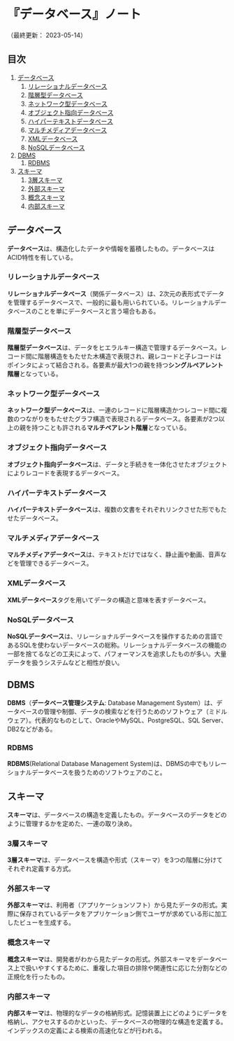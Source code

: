 # 『データベース』ノート

（最終更新： 2023-05-14）


## 目次

1. [データベース](#データベース)
	1. [リレーショナルデータベース](#リレーショナルデータベース)
	1. [階層型データベース](#階層型データベース)
	1. [ネットワーク型データベース](#ネットワーク型データベース)
	1. [オブジェクト指向データベース](#オブジェクト指向データベース)
	1. [ハイパーテキストデータベース](#ハイパーテキストデータベース)
	1. [マルチメディアデータベース](#マルチメディアデータベース)
	1. [XMLデータベース](#xmlデータベース)
	1. [NoSQLデータベース](#NoSQLデータベース)
1. [DBMS](#dbms)
	1. [RDBMS](#rdbms)
1. [スキーマ](#スキーマ)
	1. [3層スキーマ](#3層スキーマ)
	1. [外部スキーマ](#外部スキーマ)
	1. [概念スキーマ](#概念スキーマ)
	1. [内部スキーマ](#内部スキーマ)


## データベース

**データベース**は、構造化したデータや情報を蓄積したもの。データベースはACID特性を有している。

### リレーショナルデータベース

**リレーショナルデータベース**（関係データベース）は、2次元の表形式でデータを管理するデータベースで、一般的に最も用いられている。リレーショナルデータベースのことを単にデータベースと言う場合もある。

### 階層型データベース

**階層型データベース**は、データをヒエラルキー構造で管理するデータベース。レコード間に階層構造をもたせた木構造で表現され、親レコードと子レコードはポインタによって結合される。各要素が最大1つの親を持つ**シングルペアレント階層**となっている。

### ネットワーク型データベース

**ネットワーク型データベース**は、一連のレコードに階層構造かつレコード間に複数のつながりをもたせたグラフ構造で表現されるデータベース。各要素が2つ以上の親を持つことも許される**マルチペアレント階層**となっている。

### オブジェクト指向データベース

**オブジェクト指向データベース**は、データと手続きを一体化させたオブジェクトによりレコードを表現するデータベース。

### ハイパーテキストデータベース

**ハイパーテキストデータベース**は、複数の文書をそれぞれリンクさせた形でもたせたデータベース。

### マルチメディアデータベース

**マルチメディアデータベース**は、テキストだけではなく、静止画や動画、音声などを管理できるデータベース。

### XMLデータベース

**XMLデータベース**タグを用いてデータの構造と意味を表すデータベース。

### NoSQLデータベース

**NoSQLデータベース**は、リレーショナルデータベースを操作するための言語であるSQLを使わないデータベースの総称。リレーショナルデータベースの機能の一部を捨てるなどの工夫によって、パフォーマンスを追求したものが多い。大量データを扱うシステムなどと相性が良い。


## DBMS

**DBMS**（**データベース管理システム**: Database Management System）は、データベースの管理や制御、データの検索などを行うためのソフトウェア（ミドルウェア）。代表的なものとして、OracleやMySQL、PostgreSQL、SQL Server、DB2などがある。

### RDBMS

**RDBMS**(Relational Database Management System)は、DBMSの中でもリレーショナルデータベースを扱うためのソフトウェアのこと。


## スキーマ

**スキーマ**は、データベースの構造を定義したもの。データベースのデータをどのように管理するかを定めた、一連の取り決め。

### 3層スキーマ

**3層スキーマ**は、データベースを構造や形式（スキーマ）を3つの階層に分けてそれぞれ定義する方式。

### 外部スキーマ

**外部スキーマ**は、利用者（アプリケーションソフト）から見たデータの形式。実際に保存されているデータをアプリケーション側でユーザが求めている形に加工したビューを生成する。

### 概念スキーマ

**概念スキーマ**は、開発者がわから見たデータの形式。外部スキーマをデータベース上で扱いやすくするために、重複した項目の排除や関連性に応じた分割などの正規化を行ったもの。

### 内部スキーマ

**内部スキーマ**は、物理的なデータの格納形式。記憶装置上にどのようにデータを格納し、アクセスするのかといった、データベースの物理的な構造を定義する。インデックスの定義による検索の高速化などが行われる。
